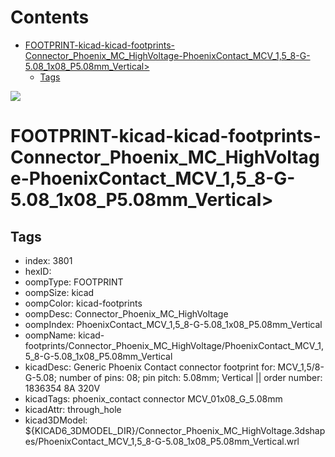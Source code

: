 



Contents
========

* [FOOTPRINT-kicad-kicad-footprints-Connector_Phoenix_MC_HighVoltage-PhoenixContact_MCV_1,5_8-G-5.08_1x08_P5.08mm_Vertical>](#footprint-kicad-kicad-footprints-connector_phoenix_mc_highvoltage-phoenixcontact_mcv_15_8-g-508_1x08_p508mm_vertical)
	* [Tags](#tags)
  
![][im]
# FOOTPRINT-kicad-kicad-footprints-Connector_Phoenix_MC_HighVoltage-PhoenixContact_MCV_1,5_8-G-5.08_1x08_P5.08mm_Vertical>

## Tags

- index: 3801
- hexID: 
- oompType: FOOTPRINT
- oompSize: kicad
- oompColor: kicad-footprints
- oompDesc: Connector_Phoenix_MC_HighVoltage
- oompIndex: PhoenixContact_MCV_1,5_8-G-5.08_1x08_P5.08mm_Vertical
- oompName: kicad-footprints/Connector_Phoenix_MC_HighVoltage/PhoenixContact_MCV_1,5_8-G-5.08_1x08_P5.08mm_Vertical
- kicadDesc: Generic Phoenix Contact connector footprint for: MCV_1,5/8-G-5.08; number of pins: 08; pin pitch: 5.08mm; Vertical || order number: 1836354 8A 320V
- kicadTags: phoenix_contact connector MCV_01x08_G_5.08mm
- kicadAttr: through_hole
- kicad3DModel: ${KICAD6_3DMODEL_DIR}/Connector_Phoenix_MC_HighVoltage.3dshapes/PhoenixContact_MCV_1,5_8-G-5.08_1x08_P5.08mm_Vertical.wrl



[im]: image.png
